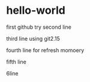# hello-world
first github try
second line

third line using git2.15

fourth line for refresh momoery

fifth line

6line